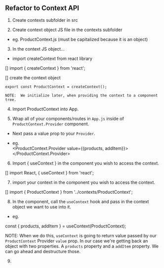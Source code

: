 ## Refactor to Context API

1) Create contexts subfolder in src

2) Create context object JS file in the contexts subfolder

  - eg. ProductContext.js (must be capitalized because it is an object)

3) In the context JS object...

  - import createContext from react library

  [] import { createContext } from 'react';

  [] create the context object

    export const ProductContext = createContext();

    NOTE:  We initialize later, when providing the context to a component tree.

4) Import ProductContext into App.

5) Wrap all of your components/routes in `App.js` inside of `ProductContext.Provider` component.

  - Next pass a value prop to your `Provider`.

  - eg. 		
  <ProductContext.Provider value={{products, addItem}}>
    <Route exact path="/">
      <Products />
    </Route>
  </ProductContext.Provider>

6) Import { useContext } in the component you wish to access the context.

  [] import React, { useContext } from 'react';

7) import your context in the component you wish to access the context.

  [] import { ProductContext } from '../contexts/ProductContext'; 

8) In the component, call the `useContext` hook and pass in the context object we want to use into it.

  - eg. 

  const { products, addItem } = useContext(ProductContext);


  NOTE: When we do this, `useContext` is going to return value passed by our `ProductContext` Provider `value` prop. In our case we're getting back an object with two properties. A `products` property and a `addItem` property. We can go ahead and destructure those.

9) 






